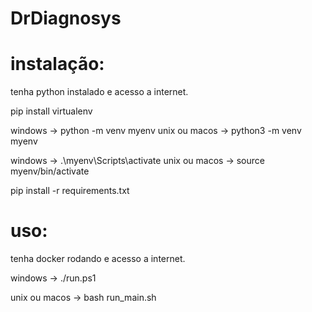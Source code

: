 # DrDiagnosys

# instalação:
tenha python instalado e acesso a internet.

pip install virtualenv

windows -> python -m venv myenv
unix ou macos -> python3 -m venv myenv

windows -> .\myenv\Scripts\activate
unix ou macos -> source myenv/bin/activate

pip install -r requirements.txt


# uso:
tenha docker rodando e acesso a internet.

windows -> ./run.ps1

unix ou macos -> bash run_main.sh
